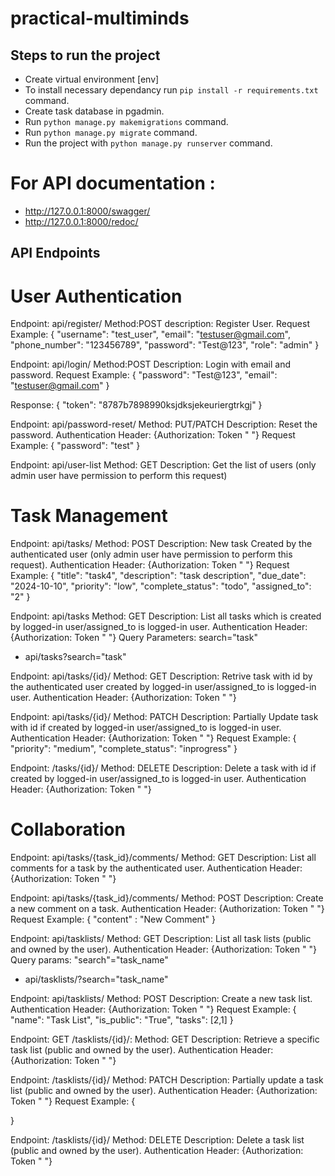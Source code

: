 # practical-multiminds

## Steps to run the project

- Create virtual environment [env]
- To install necessary dependancy run `pip install -r requirements.txt` command.
- Create task database in pgadmin.
- Run `python manage.py makemigrations` command.
- Run `python manage.py migrate` command.
- Run the project with `python manage.py runserver` command.

# For API documentation :

- http://127.0.0.1:8000/swagger/
- http://127.0.0.1:8000/redoc/

## API Endpoints

# User Authentication

Endpoint: api/register/
Method:POST
description: Register User.
Request Example:
{
"username": "test_user",
"email": "testuser@gmail.com",
"phone_number": "123456789",
"password": "Test@123",
"role": "admin"
}

Endpoint: api/login/
Method:POST
Description: Login with email and password.
Request Example:
{
"password": "Test@123",
"email": "testuser@gmail.com"
}

Response:
{
"token": "8787b7898990ksjdksjekeuriergtrkgj"
}

Endpoint: api/password-reset/
Method: PUT/PATCH
Description: Reset the password.
Authentication Header: {Authorization: Token " "}
Request Example:
{
"password": "test"
}

Endpoint: api/user-list
Method: GET
Description: Get the list of users (only admin user have permission to perform this request)

# Task Management

Endpoint: api/tasks/
Method: POST
Description: New task Created by the authenticated user (only admin user have permission to perform this request).
Authentication Header: {Authorization: Token " "}
Request Example:
{
"title": "task4",
"description": "task description",
"due_date": "2024-10-10",
"priority": "low",
"complete_status": "todo",
"assigned_to": "2"
}

Endpoint: api/tasks
Method: GET
Description: List all tasks which is created by logged-in user/assigned_to is logged-in user.
Authentication Header: {Authorization: Token " "}
Query Parameters:
search="task"

- api/tasks?search="task"

Endpoint: api/tasks/{id}/
Method: GET
Description: Retrive task with id by the authenticated user created by logged-in user/assigned_to is logged-in user.
Authentication Header: {Authorization: Token " "}

Endpoint: api/tasks/{id}/
Method: PATCH
Description: Partially Update task with id if created by logged-in user/assigned_to is logged-in user.
Authentication Header: {Authorization: Token " "}
Request Example:
{
"priority": "medium",
"complete_status": "inprogress"
}

Endpoint: /tasks/{id}/
Method: DELETE
Description: Delete a task with id if created by logged-in user/assigned_to is logged-in user.
Authentication Header: {Authorization: Token " "}

# Collaboration

Endpoint: api/tasks/{task_id}/comments/
Method: GET
Description: List all comments for a task by the authenticated user.
Authentication Header: {Authorization: Token " "}

Endpoint: api/tasks/{task_id}/comments/
Method: POST
Description: Create a new comment on a task.
Authentication Header: {Authorization: Token " "}
Request Example:
{
"content" : "New Comment"
}

Endpoint: api/tasklists/
Method: GET
Description: List all task lists (public and owned by the user).
Authentication Header: {Authorization: Token " "}
Query params:
"search"="task_name"

- api/tasklists/?search="task_name"

Endpoint: api/tasklists/
Method: POST
Description: Create a new task list.
Authentication Header: {Authorization: Token " "}
Request Example:
{
"name": "Task List",
"is_public": "True",
"tasks": [2,1]
}

Endpoint: GET /tasklists/{id}/:
Method: GET
Description: Retrieve a specific task list (public and owned by the user).
Authentication Header: {Authorization: Token " "}

Endpoint: /tasklists/{id}/
Method: PATCH
Description: Partially update a task list (public and owned by the user).
Authentication Header: {Authorization: Token " "}
Request Example:
{

}

Endpoint: /tasklists/{id}/
Method: DELETE
Description: Delete a task list (public and owned by the user).
Authentication Header: {Authorization: Token " "}
